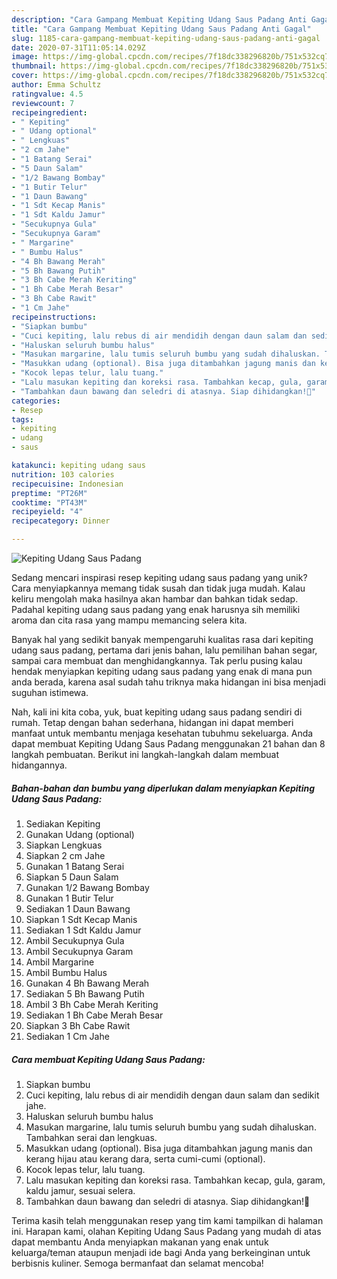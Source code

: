 ```yaml
---
description: "Cara Gampang Membuat Kepiting Udang Saus Padang Anti Gagal"
title: "Cara Gampang Membuat Kepiting Udang Saus Padang Anti Gagal"
slug: 1185-cara-gampang-membuat-kepiting-udang-saus-padang-anti-gagal
date: 2020-07-31T11:05:14.029Z
image: https://img-global.cpcdn.com/recipes/7f18dc338296820b/751x532cq70/kepiting-udang-saus-padang-foto-resep-utama.jpg
thumbnail: https://img-global.cpcdn.com/recipes/7f18dc338296820b/751x532cq70/kepiting-udang-saus-padang-foto-resep-utama.jpg
cover: https://img-global.cpcdn.com/recipes/7f18dc338296820b/751x532cq70/kepiting-udang-saus-padang-foto-resep-utama.jpg
author: Emma Schultz
ratingvalue: 4.5
reviewcount: 7
recipeingredient:
- " Kepiting"
- " Udang optional"
- " Lengkuas"
- "2 cm Jahe"
- "1 Batang Serai"
- "5 Daun Salam"
- "1/2 Bawang Bombay"
- "1 Butir Telur"
- "1 Daun Bawang"
- "1 Sdt Kecap Manis"
- "1 Sdt Kaldu Jamur"
- "Secukupnya Gula"
- "Secukupnya Garam"
- " Margarine"
- " Bumbu Halus"
- "4 Bh Bawang Merah"
- "5 Bh Bawang Putih"
- "3 Bh Cabe Merah Keriting"
- "1 Bh Cabe Merah Besar"
- "3 Bh Cabe Rawit"
- "1 Cm Jahe"
recipeinstructions:
- "Siapkan bumbu"
- "Cuci kepiting, lalu rebus di air mendidih dengan daun salam dan sedikit jahe."
- "Haluskan seluruh bumbu halus"
- "Masukan margarine, lalu tumis seluruh bumbu yang sudah dihaluskan. Tambahkan serai dan lengkuas."
- "Masukkan udang (optional). Bisa juga ditambahkan jagung manis dan kerang hijau atau kerang dara, serta cumi-cumi (optional)."
- "Kocok lepas telur, lalu tuang."
- "Lalu masukan kepiting dan koreksi rasa. Tambahkan kecap, gula, garam, kaldu jamur, sesuai selera."
- "Tambahkan daun bawang dan seledri di atasnya. Siap dihidangkan!🤎"
categories:
- Resep
tags:
- kepiting
- udang
- saus

katakunci: kepiting udang saus 
nutrition: 103 calories
recipecuisine: Indonesian
preptime: "PT26M"
cooktime: "PT43M"
recipeyield: "4"
recipecategory: Dinner

---
```



![Kepiting Udang Saus Padang](https://img-global.cpcdn.com/recipes/7f18dc338296820b/751x532cq70/kepiting-udang-saus-padang-foto-resep-utama.jpg)

Sedang mencari inspirasi resep kepiting udang saus padang yang unik? Cara menyiapkannya memang tidak susah dan tidak juga mudah. Kalau keliru mengolah maka hasilnya akan hambar dan bahkan tidak sedap. Padahal kepiting udang saus padang yang enak harusnya sih memiliki aroma dan cita rasa yang mampu memancing selera kita.

Banyak hal yang sedikit banyak mempengaruhi kualitas rasa dari kepiting udang saus padang, pertama dari jenis bahan, lalu pemilihan bahan segar, sampai cara membuat dan menghidangkannya. Tak perlu pusing kalau hendak menyiapkan kepiting udang saus padang yang enak di mana pun anda berada, karena asal sudah tahu triknya maka hidangan ini bisa menjadi suguhan istimewa.




Nah, kali ini kita coba, yuk, buat kepiting udang saus padang sendiri di rumah. Tetap dengan bahan sederhana, hidangan ini dapat memberi manfaat untuk membantu menjaga kesehatan tubuhmu sekeluarga. Anda dapat membuat Kepiting Udang Saus Padang menggunakan 21 bahan dan 8 langkah pembuatan. Berikut ini langkah-langkah dalam membuat hidangannya.

<!--inarticleads1-->

##### Bahan-bahan dan bumbu yang diperlukan dalam menyiapkan Kepiting Udang Saus Padang:

1. Sediakan  Kepiting
1. Gunakan  Udang (optional)
1. Siapkan  Lengkuas
1. Siapkan 2 cm Jahe
1. Gunakan 1 Batang Serai
1. Siapkan 5 Daun Salam
1. Gunakan 1/2 Bawang Bombay
1. Gunakan 1 Butir Telur
1. Sediakan 1 Daun Bawang
1. Siapkan 1 Sdt Kecap Manis
1. Sediakan 1 Sdt Kaldu Jamur
1. Ambil Secukupnya Gula
1. Ambil Secukupnya Garam
1. Ambil  Margarine
1. Ambil  Bumbu Halus
1. Gunakan 4 Bh Bawang Merah
1. Sediakan 5 Bh Bawang Putih
1. Ambil 3 Bh Cabe Merah Keriting
1. Sediakan 1 Bh Cabe Merah Besar
1. Siapkan 3 Bh Cabe Rawit
1. Sediakan 1 Cm Jahe




<!--inarticleads2-->

##### Cara membuat Kepiting Udang Saus Padang:

1. Siapkan bumbu
1. Cuci kepiting, lalu rebus di air mendidih dengan daun salam dan sedikit jahe.
1. Haluskan seluruh bumbu halus
1. Masukan margarine, lalu tumis seluruh bumbu yang sudah dihaluskan. Tambahkan serai dan lengkuas.
1. Masukkan udang (optional). Bisa juga ditambahkan jagung manis dan kerang hijau atau kerang dara, serta cumi-cumi (optional).
1. Kocok lepas telur, lalu tuang.
1. Lalu masukan kepiting dan koreksi rasa. Tambahkan kecap, gula, garam, kaldu jamur, sesuai selera.
1. Tambahkan daun bawang dan seledri di atasnya. Siap dihidangkan!🤎




Terima kasih telah menggunakan resep yang tim kami tampilkan di halaman ini. Harapan kami, olahan Kepiting Udang Saus Padang yang mudah di atas dapat membantu Anda menyiapkan makanan yang enak untuk keluarga/teman ataupun menjadi ide bagi Anda yang berkeinginan untuk berbisnis kuliner. Semoga bermanfaat dan selamat mencoba!
